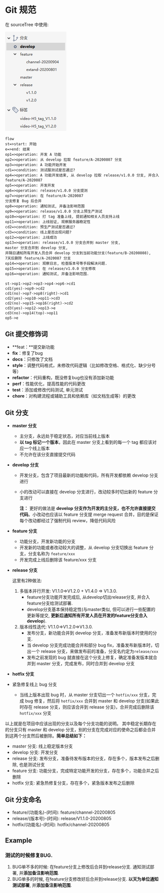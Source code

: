 # Git 规范

在 sourceTree 中使用:

![](./images/st.png)



```flow
flow
st=>start: 开始
e=>end: 结束
op1=>operation: 开发 A 功能
op2=>operation: 从 develop 拉取 feature/A-20200807 分支
op3=>operation: A 功能开始开发
cd1=>condition: 测试服测试是否通过?
op4=>operation: A 功能开发结束, 从 develop 拉取 release/v1.0.0 分支, 并合入 feature/A-2020087
op5=>operation: 开发开发
op6=>operation: release/v1.0.0 分支提测
op7=>operation: 在 feature/A-2020087 
分支修复 Bug 后合并 
op8=>operation: 通知测试, 并备注影响范围
op9=>operation: release/v1.0.0 分支上预生产测试
op10=>operation: 打 tag 准备上线, 提前通知相关人员支持上线
op11=>operation: 上线验证, 观察服务器稳定性
cd2=>condition: 预生产测试是否通过?
cd3=>condition: 线上是否出现问题?
op12=>operation: 上线成功
op13=>operation: release/v1.0.0 分支合并到 master 分支,
master 分支合并到 develop 分支, 
并隔日通知所有开发人员合并 develop 分支到当前功能分支(feature/B-20200808),
7天后删除 feature/A-2020087 分支
op14=>operation: 观察日志, 检查版本号等手段解决问题.
op15=>operation: 在 release/v1.0.0 分支修改
op16=>operation: 通知测试, 并备注影响范围.

st->op1->op2->op3->op4->op6->cd1
cd1(yes)->op9->cd2
cd1(no)->op7->op8(right)->cd1
cd2(yes)->op10->op11->cd3
cd2(no)->op15->op16(right)->cd2
cd3(yes)->op12->op13->e
cd3(no)->op14(top)->op11
op5->e
```





## Git 提交修饰词

- **feat：**提交新功能
- **fix**：修复了bug
- **docs**：只修改了文档
- **style**：调整代码格式，未修改代码逻辑（比如修改空格、格式化、缺少分号等）
- **refactor**：代码重构，既没修复bug也没有添加新功能
- **perf**：性能优化，提高性能的代码更改
- **test**：添加或修改代码测试, 单元测试
- **chore**：对构建流程或辅助工具和依赖库（如文档生成等）的更改



## Git 分支

- **master 分支**

  - 主分支，永远处于稳定状态，对应当前线上版本
  - **以 tag 标记一个版本**，因此在 master 分支上看到的每一个 tag 都应该对应一个线上版本
  - 不允许在该分支直接提交代码

- **develop 分支**

  - 开发分支，包含了项目最新的功能和代码，所有开发都依赖 develop 分支进行

  - 小的改动可以直接在 develop 分支进行，改动较多时切出新的 feature 分支进行

    **注：** 更好的做法是 **develop 分支作为开发的主分支，也不允许直接提交代码**。小改动也应该以 feature 分支提 merge request 合并，目的是保证每个改动都经过了强制代码 review，降低代码风险

- **feature 分支**

  - 功能分支，开发新功能的分支
  - 开发新的功能或者改动较大的调整，从 develop 分支切换出 feature 分支，分支名称为 `feature/xxx`
  - 开发完成上线后删除该 feature/xxx 分支

- **release 分支**

  这里有2种做法:

  1. 多版本并行开发: V1.1.0=>V1.2.0 + V1.4.0 => V1.3.0.
     - feature分支功能开发完成后, 从develop切出release分支, 并合入feature分支给测试部署. 
     - develop分支基本保持稳定性(与master类似, 但可以进行一些配置的更新等提交, **更新后通知所有开发人员在开发的feature分支合入develop**).
  2. 版本线性迭代: V1.1.0=>V1.2.0=>V1.3.0.
     - 发布分支，新功能合并到 develop 分支，准备发布新版本时使用的分支.
     - 当 develop 分支完成功能合并和部分 bug fix，准备发布新版本时，切出一个 release 分支，来做发布前的准备，分支名约定为`release/xxx`
     - 发布之前发现的 bug 就直接在这个分支上修复，确定准备发版本就合并到 master 分支，完成发布，同时合并到 develop 分支

- **hotfix 分支**
- 紧急修复线上 bug 分支
  
  - 当线上版本出现 bug 时，从 master 分支切出一个 `hotfix/xxx` 分支，完成 bug 修复，然后将 `hotfix/xxx` 合并到 master 和 develop 分支(如果此时存在 release 分支，则应该合并到 release 分支)，合并完成后删除该 `hotfix/xxx` 分支

以上就是在项目中应该出现的分支以及每个分支功能的说明。 其中稳定长期存在的分支只有 master 和 develop 分支，别的分支在完成对应的使命之后都会合并到这两个分支然后被删除。**简单总结如下：**

- master 分支: 线上稳定版本分支
- develop 分支: 开发分支
- release 分支: 发布分支，准备待发布版本的分支，存在多个，版本发布之后删除, 也是测试分支
- feature 分支: 功能分支，完成特定功能开发的分支，存在多个，功能合并之后删除
- hotfix 分支: 紧急热修复分支，存在多个，紧急版本发布之后删除



## Git 分支命名

+ feature/(功能名)-(时间): feature/channel-20200805
+ release/(版本号)-(时间): release/V1.1.0-20200805
+ hotfix/(功能名)-(时间): hotfix/channel-20200805



## Example

### 测试的时候修复BUG. 

1. BUG单不多的时候: 在feature分支上修改后合并到release分支. 通知测试部署, 并**添加备注影响范围**.
2. BUG单多的时候, 在feature分支修改好后合并到release分支. **以天为单位通知测试部署**,  并**添加备注影响范围**.

